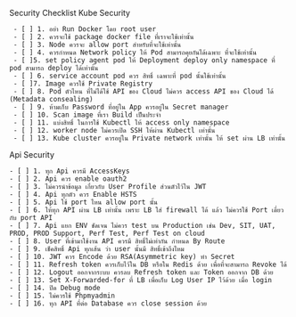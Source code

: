 Security Checklist
Kube Security
     
     - [ ] 1. อย่า Run Docker โดย root user
     - [ ] 2. ควรจะใช้ package docker file ที่เราจะใช้เท่านั้น
     - [ ] 3. Node ควรจะ allow port สำหรับที่จะใช้เท่านั้น
     - [ ] 4. ควรกำหนด Network policy ให้ Pod สามารถคุยกันได้เฉพาะ ที่จะใช้เท่านั้น
     - [ ]5. set policy agent pod ให้ Deployment deploy only namespace ที่ pod สามารถ deploy ได้เท่านั้น
     - [ ] 6. service account pod ควร สิทธิ์ เฉพาะที่ pod นั้นใช้เท่านั้น
     - [ ]7. Image ควรใช้ Private Registry
     - [ ] 8. Pod ตัวไหน ที่ไม่ได้ใช้ API ของ Cloud ไม่ควร access API ของ Cloud ได้ (Metadata consealing)
     - [ ] 9. ห้ามเก็บ Password ที่อยู่ใน App ควรอยู่ใน Secret manager
     - [ ] 10. Scan image ที่เรา Build เป็นประจำ
     - [ ] 11. แบ่งสิทธิ์ ในการใช้ Kubectl ให้ access only namespace
     - [ ] 12. worker node ไม่ควรเปิด SSH ให้ผ่าน Kubectl เท่านั้น
     - [ ] 13. Kube cluster ควรอยู่ใน Private network เท่านั้น ให้ set ผ่าน LB เท่านั้น

Api Security

    - [ ] 1. ทุก Api ควรมี AccessKeys
    - [ ] 2. Api ควร enable oauth2
    - [ ] 3. ไม่ควรนำข้อมูล เกี่ยวกับ User Profile ส่วนตัวไว้ใน JWT
    - [ ] 4. Api ทุกตัว ควร Enable HSTS
    - [ ] 5. Api ใช้ port ไหน allow port นั้น
    - [ ] 6. ให้ทุก API ผ่าน LB เท่านั้น เพราะ LB ใส่ firewall ได้ แล้ว ไม่ควรใช้ Port เดี่ยวกับ port API
    - [ ] 7. Api แยก ENV ชัดเจน ไม่ควร test บน Production เช่น Dev, SIT, UAT, PROD, PROD Support, Perf Test, Perf Test on cloud
    - [ ] 8. User ที่เข้ามาใช้งาน API ควรมี สิทธิ์ไม่เท่ากัน กำหนด By Route
    - [ ] 9. เช็คสิทธิ์ Api ทุกเส้น ว่า user นั้นมี สิทธิ์เข้าถึงไหม
    - [ ] 10. JWT ควร Encode ด้วย RSA(Asymmetric key) ทำ Secret
    - [ ] 11. Refresh token ควรเก็บไว้ใน DB หรือใน Redis ด้วย เพื่อที่จะสามารถ Revoke ได้
    - [ ] 12. Logout ออกจากระบบ ควรลบ Refresh token และ Token ออกจาก DB ด้วย
    - [ ] 13. Set X-Forwarded-for ที่ LB เพื่อเก็บ Log User IP ไว้ด้วย เมื่อ login
    - [ ] 14. ปิด Debug mode
    - [ ] 15. ไม่ควรใช้ Phpmyadmin
    - [ ] 16. ทุก API ที่ต่อ Database ควร close session ด้วย

